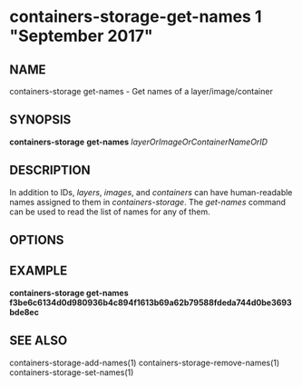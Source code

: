 # containers-storage-get-names 1 "September 2017"

## NAME
containers-storage get-names - Get names of a layer/image/container

## SYNOPSIS
**containers-storage** **get-names** *layerOrImageOrContainerNameOrID*

## DESCRIPTION
In addition to IDs, *layers*, *images*, and *containers* can have
human-readable names assigned to them in *containers-storage*.  The *get-names*
command can be used to read the list of names for any of them.

## OPTIONS

## EXAMPLE
**containers-storage get-names f3be6c6134d0d980936b4c894f1613b69a62b79588fdeda744d0be3693bde8ec**

## SEE ALSO
containers-storage-add-names(1)
containers-storage-remove-names(1)
containers-storage-set-names(1)
